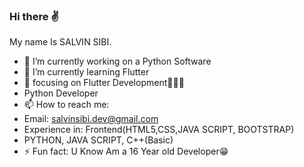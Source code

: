 ### Hi there ✌️
My name Is SALVIN SIBI.
- 🔭 I’m currently working on a Python Software
- 🌱 I’m currently learning Flutter
- 🔎 focusing on Flutter Development👨🏻‍💻
- Python Developer
- 📫 How to reach me:
- Email: salvinsibi.dev@gmail.com
- Experience in: Frontend(HTML5,CSS,JAVA SCRIPT, BOOTSTRAP)
- PYTHON, JAVA SCRIPT, C++(Basic)
- ⚡ Fun fact: U Know Am a 16 Year old Developer😁



